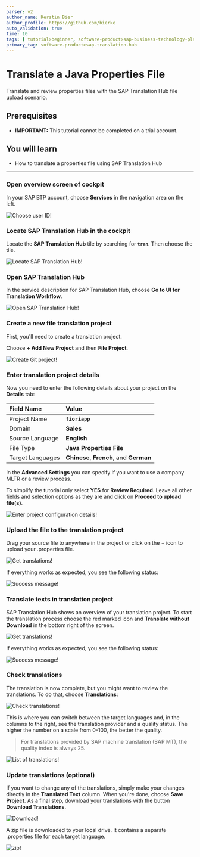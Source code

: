 ```yaml
---
parser: v2
author_name: Kerstin Bier
author_profile: https://github.com/bierke
auto_validation: true
time: 10
tags: [ tutorial>beginner, software-product>sap-business-technology-platform, topic>machine-learning]
primary_tag: software-product>sap-translation-hub
---
```


# Translate a Java Properties File
<!-- description --> Translate and review properties files with the SAP Translation Hub file upload scenario.

## Prerequisites  
  - **IMPORTANT:** This tutorial cannot be completed on a trial account.

## You will learn  
  - How to translate a properties file using SAP Translation Hub


---
### Open overview screen of cockpit

In your SAP BTP account, choose **Services** in the navigation area on the left.

![Choose user ID](sth-open_service_catalog.png)!


### Locate SAP Translation Hub in the cockpit


Locate the **SAP Translation Hub** tile by searching for **`tran`**. Then choose the tile.

![Locate SAP Translation Hub](sth-prep-locate-STH.png)!


### Open SAP Translation Hub


In the service description for SAP Translation Hub, choose **Go to UI for Translation Workflow**.

![Open SAP Translation Hub](sth-translate-go-to-sth.png)!


### Create a new file translation project


First, you'll need to create a translation project.

Choose **+ Add New Project** and then **File Project**.  

![Create Git project](sth-translate-createfileproject.png)!


### Enter translation project details


Now you need to enter the following details about your project on the **Details** tab:

Field Name | Value
:-------------  | :-------------
Project Name | **`fioriapp`**
Domain | **Sales**
Source Language | **English**
File Type | **Java Properties File**
Target Languages   | **Chinese**, **French**, and **German**

In the **Advanced Settings** you can specify  if you want to use a company MLTR or a review process.

To simplify the tutorial only select **YES** for **Review Required**. Leave all other fields and selection options as they are and click on **Proceed to upload file(s)**.

![Enter project configuration details](sth-translate-project-configuration-details.png)!


### Upload the file to the translation project


Drag your source file to anywhere in the project or click on the + icon to upload your .properties file.

![Get translations](sth-translate-upload-file.png)!

If everything works as expected, you see the following status:

![Success message](sth-translate-upload-success-status.png)!


### Translate texts in translation project


SAP Translation Hub shows an overview of your translation project. To start the translation process choose the red marked icon and  **Translate without Download** in the bottom right of the screen.

![Get translations](sth-translate-get-translations.png)!


If everything works as expected, you see the following status:

![Success message](sth-translate-success-status.png)!



### Check translations


The translation is now complete, but you might want to review the translations. To do that, choose **Translations**:

![Check translations](sth-translate-translations.png)!

This is where you can switch between the target languages and, in the columns to the right, see the translation provider and a quality status. The higher the number on a scale from 0-100, the better the quality.
> For translations provided by SAP machine translation (SAP MT), the quality index is always 25.

![List of translations](sth-translate-list-of-translations.png)!


### Update translations (optional)


If you want to change any of the translations, simply make your changes directly in the **Translated Text** column. When you're done, choose **Save Project**. As a final step, download your translations with the button **Download Translations**.

![Download](sth-translate-download-translations.png)!

A zip file is downloaded to your local drive. It contains a separate .properties file for each target language.

![zip](sth-translate-zip-translations.png)!


